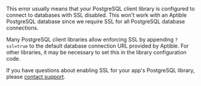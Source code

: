 This error usually means that your PostgreSQL client library is configured to connect to databases with SSL disabled. This won't work with an Aptible PostgreSQL database since we require SSL for all PostgreSQL database connections.

Many PostgreSQL client libraries allow enforcing SSL by appending `?ssl=true` to the default database connection URL provided by Aptible. For other libraries, it may be necessary to set this in the library configuration code.

If you have questions about enabling SSL for your app's PostgreSQL library, please [contact support](http://contact.aptible.com).
